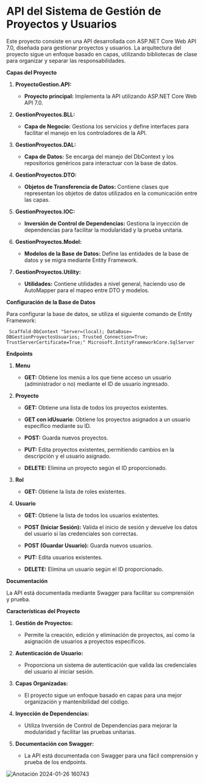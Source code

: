 # API del Sistema de Gestión de Proyectos y Usuarios

Este proyecto consiste en una API desarrollada con ASP.NET Core Web API 7.0, diseñada para gestionar proyectos y usuarios. La arquitectura del proyecto sigue un enfoque basado en capas, utilizando bibliotecas de clase para organizar y separar las responsabilidades.

**Capas del Proyecto**

1. **ProyectoGestion.API:**

	- **Proyecto principal:** Implementa la API utilizando ASP.NET Core Web API 7.0.

2. **GestionProyectos.BLL:**

	- **Capa de Negocio:** Gestiona los servicios y define interfaces para facilitar el manejo en los controladores de la API.

3. **GestionProyectos.DAL:**

	- **Capa de Datos:**  Se encarga del manejo del DbContext y los repositorios genéricos para interactuar con la base de datos.

4. **GestionProyectos.DTO:**

	- **Objetos de Transferencia de Datos:** Contiene clases que representan los objetos de datos utilizados en la comunicación entre las capas.

5. **GestionProyectos.IOC:**

	- **Inversión de Control de Dependencias:** Gestiona la inyección de dependencias para facilitar la modularidad y la prueba unitaria.

6. **GestionProyectos.Model:**

	- **Modelos de la Base de Datos:** Define las entidades de la base de datos y se migra mediante Entity Framework.

7. **GestionProyectos.Utility:**

	- **Utilidades:** Contiene utilidades a nivel general, haciendo uso de AutoMapper para el mapeo entre DTO y modelos.

**Configuración de la Base de Datos**

Para configurar la base de datos, se utiliza el siguiente comando de Entity Framework:

	 Scaffold-DbContext "Server=(local); DataBase= DBGestionProyectosUsuarios; Trusted_Connection=True; TrustServerCertificate=True;" Microsoft.EntityFrameworkCore.SqlServer


**Endpoints**

1. **Menu**

	- **GET:** Obtiene los menús a los que tiene acceso un usuario (administrador o no) mediante el ID de usuario ingresado.

2. **Proyecto**

	- **GET:** Obtiene una lista de todos los proyectos existentes.
	
	- **GET con idUsuario**: Obtiene los proyectos asignados a un usuario específico mediante su ID.
	
	- **POST:** Guarda nuevos proyectos.
	
	- **PUT:** Edita proyectos existentes, permitiendo cambios en la descripción y el usuario asignado.
	
	- **DELETE:** Elimina un proyecto según el ID proporcionado.
	

3. **Rol**

	- **GET:** Obtiene la lista de roles existentes.

4. **Usuario**

	- **GET:** Obtiene la lista de todos los usuarios existentes.
	
	- **POST (Iniciar Sesión):** Valida el inicio de sesión y devuelve los datos del usuario si las credenciales son correctas.
	
	- **POST (Guardar Usuario):** Guarda nuevos usuarios.
	
	- **PUT:** Edita usuarios existentes.
	
	- **DELETE:** Elimina un usuario según el ID proporcionado.

**Documentación**

La API está documentada mediante Swagger para facilitar su comprensión y prueba.

**Características del Proyecto**

1. **Gestión de Proyectos:**

	- Permite la creación, edición y eliminación de proyectos, así como la asignación de usuarios a proyectos específicos.

1. **Autenticación de Usuario:**

	-  Proporciona un sistema de autenticación que valida las credenciales del usuario al iniciar sesión.

1. **Capas Organizadas:**

	-  El proyecto sigue un enfoque basado en capas para una mejor organización y mantenibilidad del código.

1. **Inyección de Dependencias:**

	- Utiliza Inversión de Control de Dependencias para mejorar la modularidad y facilitar las pruebas unitarias.

1. **Documentación con Swagger:**

	-  La API está documentada con Swagger para una fácil comprensión y prueba de los endpoints.

![Anotación 2024-01-26 160743](https://github.com/LuisLiriano03/WebApiAppWorkShop/assets/89108238/b3da82b5-2b01-4594-b858-73f36ca1f733)


